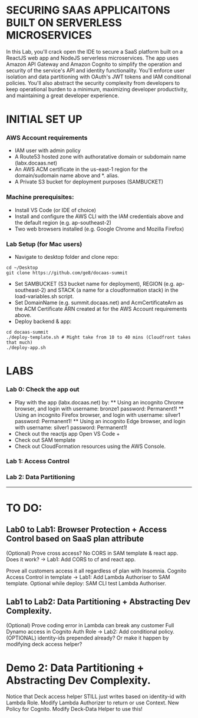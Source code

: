 # SECURING SAAS APPLICAITONS BUILT ON SERVERLESS MICROSERVICES
In this Lab, you'll crack open the IDE to secure a SaaS platform built on a ReactJS web app and NodeJS serverless microservices. The app uses Amazon API Gateway and Amazon Cognito to simplify the operation and security of the service's API and identity functionality. You'll enforce user isolation and data partitioning with OAuth's JWT tokens and IAM conditional policies. You'll also abstract the security complexity from developers to keep operational burden to a minimum, maximizing developer productivity, and maintaining a great developer experience.

# INITIAL SET UP
### AWS Account requirements
* IAM user with admin policy
* A Route53 hosted zone with authoratative domain or subdomain name (labx.docaas.net)
* An AWS ACM certificate in the us-east-1 region for the domain/sudomain name above and *. alias.
* A Private S3 bucket for deployment purposes (SAMBUCKET)
### Machine prerequisites:
* Install VS Code (or IDE of choice)
* Install and configure the AWS CLI with the IAM credentials above and the default region (e.g. ap-southeast-2)
* Two web browsers installed (e.g. Google Chrome and Mozilla Firefox)
### Lab Setup (for Mac users)
* Navigate to desktop folder and clone repo: 
```shell
cd ~/Desktop
git clone https://github.com/ge8/docaas-summit
```
* Set SAMBUCKET (S3 bucket name for deployment), REGION (e.g. ap-southeast-2) and STACK (a name for a cloudformation stack) in the load-variables.sh script.
* Set DomainName (e.g. summit.docaas.net) and AcmCertificateArn as the ACM Certificate ARN created at for the AWS Account requirements above.
* Deploy backend & app: 
```shell
cd docaas-summit 
./deploy-template.sh # Might take from 10 to 40 mins (Cloudfront takes that much)
./deploy-app.sh
```

# LABS
### Lab 0: Check the app out
* Play with the app (labx.docaas.net) by:
** Using an incognito Chrome browser, and login with username: bronze1 password: Permanent1!
** Using an incognito Firefox browser, and login with username: silver1 password: Permanent1!
** Using an incognito Edge browser, and login with username: silver1 password: Permanent1!
* Check out the reactjs app
Open VS Code + 
* Check out SAM template
* Check out CloudFormation resources using the AWS Console.

### Lab 1: Access Control


### Lab 2: Data Partitioning


-------------------------

# TO DO:
## Lab0 to Lab1: Browser Protection + Access Control based on SaaS plan attribute
(Optional) Prove cross access?
No CORS in SAM template & react app. Does it work? -> Lab1: Add CORS to cf and react app.

Prove all customers access it all regardless of plan with Insomnia.
Cognito Access Control in template -> Lab1: Add Lambda Authoriser to SAM template.
Optional while deploy: SAM CLI test Lambda Authoriser.

## Lab1 to Lab2: Data Partitioning + Abstracting Dev Complexity.
(Optional) Prove coding error in Lambda can break any customer
Full Dynamo access in Cognito Auth Role -> Lab2: Add conditional policy.
(OPTIONAL) identity-ids prepended already? Or make it happen by modifying deck access helper?


# Demo 2: Data Partitioning + Abstracting Dev Complexity.
Notice that Deck access helper STILL just writes based on identity-id with Lambda Role.
Modify Lambda Authorizer to return or use Context.
New Policy for Cognito.
Modify Deck-Data Helper to use this!

